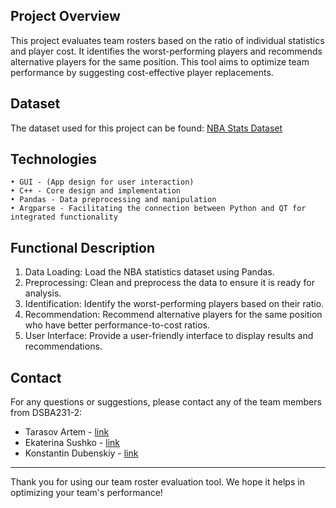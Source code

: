 ## Project Overview
This project evaluates team rosters based on the ratio of individual statistics and player cost. It identifies the worst-performing players and recommends alternative players for the same position. This tool aims to optimize team performance by suggesting cost-effective player replacements.


## Dataset
The dataset used for this project can be found: [NBA Stats Dataset](https://www.kaggle.com/datasets/4cf9e8ce65a339e1907aedef4cc16f5dd125bf9999b0050291b550746f53b8ac)

## Technologies
    • GUI - (App design for user interaction)
    • C++ - Core design and implementation
    • Pandas - Data preprocessing and manipulation
    • Argparse - Facilitating the connection between Python and QT for integrated functionality


## Functional Description
1. Data Loading: Load the NBA statistics dataset using Pandas.
2. Preprocessing: Clean and preprocess the data to ensure it is ready for analysis.
3. Identification: Identify the worst-performing players based on their ratio.
4. Recommendation: Recommend alternative players for the same position who have better performance-to-cost ratios.
5. User Interface: Provide a user-friendly interface to display results and recommendations.
      

## Contact
For any questions or suggestions, please contact any of the team members from DSBA231-2:
- Tarasov Artem - [link](https://github.com/artem2284708)
- Ekaterina Sushko - [link](https://github.com/ekaterinassss)
- Konstantin Dubenskiy - [link](https://github.com/konstantin06)

---

Thank you for using our team roster evaluation tool. We hope it helps in optimizing your team's performance!
